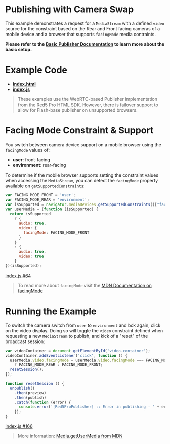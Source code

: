 # Publishing with Camera Swap

This example demonstrates a request for a `MediaStream` with a defined `video` source for the constraint based on the Rear and Front facing cameras of a mobile device and a browser that supports `facingMode` media contraints.

**Please refer to the [Basic Publisher Documentation](../publish/README.md) to learn more about the basic setup.**

# Example Code

- **[index.html](index.html)**
- **[index.js](index.js)**

> These examples use the WebRTC-based Publisher implementation from the Red5 Pro HTML SDK. However, there is failover support to allow for Flash-base publisher on unsupported browsers.

# Facing Mode Constraint & Support

You switch between camera device support on a mobile browser using the `facingMode` values of:

* **user**: front-facing
* **environment**: rear-facing

To determine if the mobile browser supports setting the constraint values when accessing the `MediaStream`, you can detect the `facingMode` property available on `getSupportedConstraints`:

```js
var FACING_MODE_FRONT = 'user';
var FACING_MODE_REAR = 'environment';
var isSupported = navigator.mediaDevices.getSupportedConstraints()["facingMode"];
var userMedia = (function (isSupported) {
  return isSupported
    ? {
      audio: true,
      video: {
        facingMode: FACING_MODE_FRONT
      }
    }
    : {
      audio: true,
      video: true
    }
})(isSupported);
```

[index.js #64](index.js#L64)

> To read more about `facingMode` visit the [MDN Documentation on facingMode](https://developer.mozilla.org/en-US/docs/Web/API/MediaTrackSupportedConstraints/facingMode)

# Running the Example

To switch the camera switch from `user` to `environment` and bck again, click on the video display. Doing so will toggle the `video` constraint defined when requesting a new `MediaStream` to publish, and kick of a "reset" of the broadcast session:

```js
var videoContainer = document.getElementById('video-container');
videoContainer.addEventListener('click', function () {
  userMedia.video.facingMode = userMedia.video.facingMode === FACING_MODE_FRONT
    ? FACING_MODE_REAR : FACING_MODE_FRONT;
  resetSession();
});

function resetSession () {
  unpublish()
    .then(preview)
    .then(publish)
    .catch(function (error) {
      console.error('[Red5ProPublisher] :: Error in publishing - ' + error);
    });
}
```

[index.js #166](index.js#L166)

> More information: [Media.getUserMedia from MDN](https://developer.mozilla.org/en-US/docs/Web/API/MediaDevices/getUserMedia)
